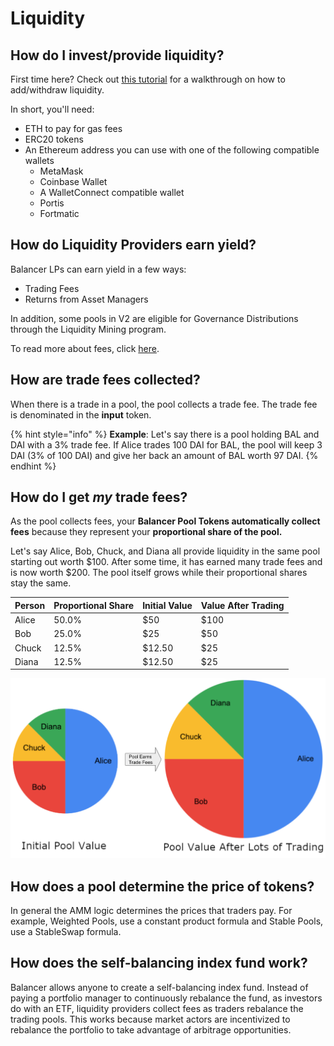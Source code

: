 # Liquidity

## How do I invest/provide liquidity?

First time here? Check out [this tutorial](../walkthroughs/invest.md) for a walkthrough on how to add/withdraw liquidity. 

In short, you'll need:

* ETH to pay for gas fees
* ERC20 tokens
* An Ethereum address you can use with one of the following compatible wallets
  * MetaMask
  * Coinbase Wallet
  * A WalletConnect compatible wallet
  * Portis
  * Fortmatic

## How do Liquidity Providers earn yield?

Balancer LPs can earn yield in a few ways:

* Trading Fees
* Returns from Asset Managers

In addition, some pools in V2 are eligible for Governance Distributions through the Liquidity Mining program. 

To read more about fees, click [here](fees.md).

## How are trade fees collected?

When there is a trade in a pool, the pool collects a trade fee. The trade fee is denominated in the **input** token.

{% hint style="info" %}
**Example**: Let's say there is a pool holding BAL and DAI with a 3% trade fee. If Alice trades 100 DAI for BAL, the pool will keep 3 DAI \(3% of 100 DAI\) and give her back an amount of BAL worth 97 DAI.
{% endhint %}

## How do I get _my_ trade fees?

As the pool collects fees, your **Balancer Pool Tokens automatically collect fees** because they represent your **proportional share of the pool.** 

Let's say Alice, Bob, Chuck, and Diana all provide liquidity in the same pool starting out worth $100. After some time, it has earned many trade fees and is now worth $200. The pool itself grows while their proportional shares stay the same. 

| Person | Proportional Share  | Initial Value | Value After Trading |
| :--- | :--- | :--- | :--- |
| Alice | 50.0% | $50 | $100 |
| Bob | 25.0% | $25 | $50 |
| Chuck | 12.5% | $12.50 | $25 |
| Diana | 12.5% | $12.50 | $25 |

![](../../.gitbook/assets/screen-shot-2021-08-12-at-10.10.06-am.png)

## How does a pool determine the price of tokens?

In general the AMM logic determines the prices that traders pay. For example, Weighted Pools, use a constant product formula and Stable Pools, use a StableSwap formula.

## How does the self-balancing index fund work?

Balancer allows anyone to create a self-balancing index fund. Instead of paying a portfolio manager to continuously rebalance the fund, as investors do with an ETF, liquidity providers collect fees as traders rebalance the trading pools. This works because market actors are incentivized to rebalance the portfolio to take advantage of arbitrage opportunities. 

